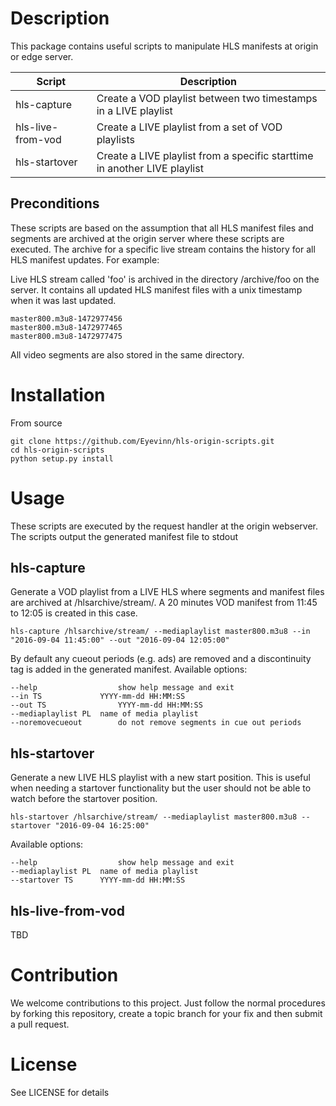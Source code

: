 # Description
This package contains useful scripts to manipulate HLS manifests at origin or edge server.

| Script         | Description         |
| -------------- | ------------------- |
| hls-capture    | Create a VOD playlist between two timestamps in a LIVE playlist |
| hls-live-from-vod  | Create a LIVE playlist from a set of VOD playlists |
| hls-startover  | Create a LIVE playlist from a specific starttime in another LIVE playlist |

## Preconditions
These scripts are based on the assumption that all HLS manifest files and segments are archived at the origin server where these scripts are executed. The archive for a specific live stream contains the history for all HLS manifest updates. For example:

Live HLS stream called 'foo' is archived in the directory /archive/foo on the server. It contains all updated HLS manifest files with a unix timestamp when it was last updated.

	master800.m3u8-1472977456
	master800.m3u8-1472977465
	master800.m3u8-1472977475
	
All video segments are also stored in the same directory.

# Installation
From source

	git clone https://github.com/Eyevinn/hls-origin-scripts.git
	cd hls-origin-scripts
	python setup.py install
	
# Usage

These scripts are executed by the request handler at the origin webserver. The scripts output the generated manifest file to stdout

## hls-capture
Generate a VOD playlist from a LIVE HLS where segments and manifest files are archived at /hlsarchive/stream/. A 20 minutes VOD manifest from 11:45 to 12:05 is created in this case.

	hls-capture /hlsarchive/stream/ --mediaplaylist master800.m3u8 --in "2016-09-04 11:45:00" --out "2016-09-04 12:05:00"
	
By default any cueout periods (e.g. ads) are removed and a discontinuity tag is added in the generated manifest. Available options:

	--help					show help message and exit
	--in TS				YYYY-mm-dd HH:MM:SS
	--out TS				YYYY-mm-dd HH:MM:SS
	--mediaplaylist PL	name of media playlist
	--noremovecueout		do not remove segments in cue out periods

## hls-startover
Generate a new LIVE HLS playlist with a new start position. This is useful when needing a startover functionality but the user should not be able to watch before the startover position.

	hls-startover /hlsarchive/stream/ --mediaplaylist master800.m3u8 --startover "2016-09-04 16:25:00"
	
Available options:

	--help					show help message and exit
	--mediaplaylist PL	name of media playlist
	--startover TS		YYYY-mm-dd HH:MM:SS
	
## hls-live-from-vod

TBD

# Contribution
We welcome contributions to this project. Just follow the normal procedures by forking this repository, create a topic branch for your fix and then submit a pull request.

# License
See LICENSE for details